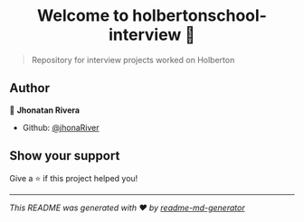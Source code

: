 <h1 align="center">Welcome to holbertonschool-interview 👋</h1>
<p>
</p>

> Repository for interview projects worked on Holberton

## Author

👤 **Jhonatan Rivera**

* Github: [@jhonaRiver](https://github.com/jhonaRiver)

## Show your support

Give a ⭐️ if this project helped you!

***
_This README was generated with ❤️ by [readme-md-generator](https://github.com/kefranabg/readme-md-generator)_